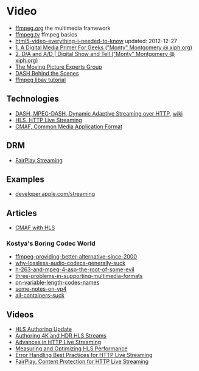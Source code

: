 # Video

- [ffmpeg.org](https://www.ffmpeg.org/) the multimedia framework
- [ffmpeg.tv](http://ffmpeg.tv/) ffmpeg basics
- [html5-video-everything-i-needed-to-know](http://ronallo.com/blog/html5-video-everything-i-needed-to-know/) updated: 2012-12-27
- [1. A Digital Media Primer For Geeks ("Monty" Montgomery @ xiph.org)](https://youtu.be/FG9jemV1T7I)
- [2. D/A and A/D | Digital Show and Tell ("Monty" Montgomery @ xiph.org)](https://youtu.be/cIQ9IXSUzuM)
- [The Moving Picture Experts Group](https://mpeg.chiariglione.org/)
- [DASH Behind the Scenes](https://mpeg.chiariglione.org/news/dash-behind-scenes)
- [ffmpeg libav tutorial](https://github.com/leandromoreira/ffmpeg-libav-tutorial)

## Technologies

- [DASH, MPEG-DASH, Dynamic Adaptive Streaming over HTTP](https://www.encoding.com/mpeg-dash/), [wiki](https://en.wikipedia.org/wiki/Dynamic_Adaptive_Streaming_over_HTTP)
- [HLS, HTTP Live Streaming](https://developer.apple.com/streaming/)
- [CMAF, Common Media Application Format](https://blogs.akamai.com/2016/06/cmaf-what-it-is-and-why-it-may-change-your-ott-future.html)

## DRM

- [FairPlay Streaming](https://developer.apple.com/streaming/fps/)

## Examples

- [developer.apple.com/streaming](https://developer.apple.com/streaming/examples/)

## Articles

- [CMAF with HLS](https://developer.apple.com/documentation/http_live_streaming/about_the_common_media_application_format_with_http_live_streaming)

### Kostya's Boring Codec World

- [ffmpeg-providing-better-alternative-since-2000](https://codecs.multimedia.cx/2009/09/ffmpeg-providing-better-alternative-since-2000/)
- [why-lossless-audio-codecs-generally-suck](https://codecs.multimedia.cx/2010/11/why-lossless-audio-codecs-generally-suck/)
- [h-263-and-mpeg-4-asp-the-root-of-some-evil](https://codecs.multimedia.cx/2017/11/h-263-and-mpeg-4-asp-the-root-of-some-evil/)
- [three-problems-in-supporting-multimedia-formats](https://codecs.multimedia.cx/2017/08/three-problems-in-supporting-multimedia-formats/)
- [on-variable-length-codes-names](https://codecs.multimedia.cx/2016/05/on-variable-length-codes-names/)
- [some-notes-on-vp4](https://codecs.multimedia.cx/2015/03/some-notes-on-vp4/)
- [all-containers-suck](https://codecs.multimedia.cx/2014/03/all-containers-suck/)

## Videos

- [HLS Authoring Update](https://developer.apple.com/videos/play/wwdc2017/515/)
- [Authoring 4K and HDR HLS Streams](https://developer.apple.com/videos/play/tech-talks/501/)
- [Advances in HTTP Live Streaming](https://developer.apple.com/videos/play/wwdc2017/504)
- [Measuring and Optimizing HLS Performance](https://developer.apple.com/videos/play/wwdc2018/502)
- [Error Handling Best Practices for HTTP Live Streaming](https://developer.apple.com/videos/play/wwdc2017/514)
- [FairPlay, Content Protection for HTTP Live Streaming](https://developer.apple.com/videos/play/wwdc2015/502/)
